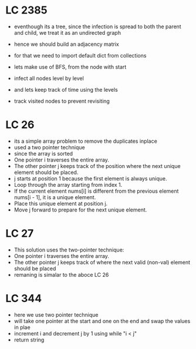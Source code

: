 # LC 2385
 
 - eventhough its a tree, since the infection is spread to both the parent and child, we treat it as an undirected graph

 - hence we should build an adjacency matrix
 - for that we need to import default dict from collections
 - lets make use of BFS, from the node with start
 - infect all nodes level by level
 - and lets keep track of time using the levels
 - track visited nodes to prevent revisiting

# LC 26

 - its a simple array problem to remove the duplicates inplace
 - used a two pointer technique 
 - since the array is sorted
 - One pointer i traverses the entire array.
 - The other pointer j keeps track of the position where the next unique element should be placed.
 - j starts at position 1 because the first element is always unique.
 - Loop through the array starting from index 1.
 - If the current element nums[i] is different from the previous element nums[i - 1], it is a unique element.
 - Place this unique element at position j.
 - Move j forward to prepare for the next unique element.


# LC 27
 - This solution uses the two-pointer technique:
 - One pointer i traverses the entire array.
 - The other pointer j keeps track of where the next valid (non-val) element should be placed
 - remaning is simalar to the aboce LC 26

# LC 344

 - here we use two pointer technique
 - will take one pointer at the start and one on the end and swap the values in plae
 - increment i and decrement j by 1 using while "i < j"
 - return string